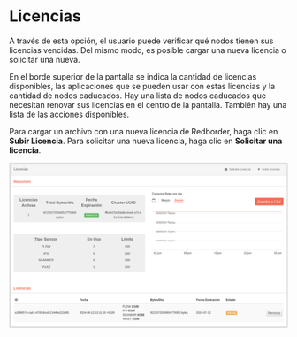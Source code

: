 # Licencias

A través de esta opción, el usuario puede verificar qué nodos tienen sus licencias vencidas. Del mismo modo, es posible cargar una nueva licencia o solicitar una nueva.

En el borde superior de la pantalla se indica la cantidad de licencias disponibles, las aplicaciones que se pueden usar con estas licencias y la cantidad de nodos caducados. Hay una lista de nodos caducados que necesitan renovar sus licencias en el centro de la pantalla. También hay una lista de las acciones disponibles.

Para cargar un archivo con una nueva licencia de Redborder, haga clic en **Subir Licencia**. Para solicitar una nueva licencia, haga clic en **Solicitar una licencia**.

![Licencias: consultas y actualización de licencias caducadas](images/ch07_img018.png)
